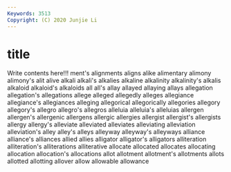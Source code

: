 ```yaml
---
Keywords: 3513
Copyright: (C) 2020 Junjie Li
---
```


# title

Write contents here!!!
ment's 
alignments 
aligns 
alike 
alimentary 
alimony 
alimony's 
alit 
alive 
alkali
alkali's 
alkalies 
alkaline 
alkalinity 
alkalinity's 
alkalis 
alkaloid 
alkaloid's 
alkaloids 
all
all's 
allay 
allayed 
allaying 
allays 
allegation 
allegation's 
allegations 
allege 
alleged
allegedly 
alleges 
allegiance 
allegiance's 
allegiances 
alleging 
allegorical 
allegorically 
allegories 
allegory
allegory's 
allegro 
allegro's 
allegros 
alleluia 
alleluia's 
alleluias 
allergen 
allergen's 
allergenic
allergens 
allergic 
allergies 
allergist 
allergist's 
allergists 
allergy 
allergy's 
alleviate 
alleviated
alleviates 
alleviating 
alleviation 
alleviation's 
alley 
alley's 
alleys 
alleyway 
alleyway's 
alleyways
alliance 
alliance's 
alliances 
allied 
allies 
alligator 
alligator's 
alligators 
alliteration 
alliteration's
alliterations 
alliterative 
allocate 
allocated 
allocates 
allocating 
allocation 
allocation's 
allocations 
allot
allotment 
allotment's 
allotments 
allots 
allotted 
allotting 
allover 
allow 
allowable 
allowance
